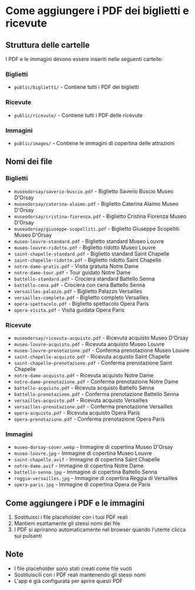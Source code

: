 # Come aggiungere i PDF dei biglietti e ricevute

## Struttura delle cartelle

I PDF e le immagini devono essere inseriti nelle seguenti cartelle:

### Biglietti
- `public/biglietti/` - Contiene tutti i PDF dei biglietti

### Ricevute  
- `public/ricevute/` - Contiene tutti i PDF delle ricevute

### Immagini
- `public/images/` - Contiene le immagini di copertina delle attrazioni

## Nomi dei file

### Biglietti
- `museodorsay/saverio-buscio.pdf` - Biglietto Saverio Buscio Museo D'Orsay
- `museodorsay/caterina-alaimo.pdf` - Biglietto Caterina Alaimo Museo D'Orsay
- `museodorsay/cristina-fiorenza.pdf` - Biglietto Cristina Fiorenza Museo D'Orsay
- `museodorsay/giuseppe-scopelliti.pdf` - Biglietto Giuseppe Scopelliti Museo D'Orsay
- `museo-louvre-standard.pdf` - Biglietto standard Museo Louvre
- `museo-louvre-ridotto.pdf` - Biglietto ridotto Museo Louvre
- `saint-chapelle-standard.pdf` - Biglietto standard Saint Chapelle
- `saint-chapelle-ridotto.pdf` - Biglietto ridotto Saint Chapelle
- `notre-dame-gratis.pdf` - Visita gratuita Notre Dame
- `notre-dame-tour.pdf` - Tour guidato Notre Dame
- `battello-standard.pdf` - Crociera standard Battello Senna
- `battello-cena.pdf` - Crociera con cena Battello Senna
- `versailles-palazzo.pdf` - Biglietto Palazzo Versailles
- `versailles-completo.pdf` - Biglietto completo Versailles
- `opera-spettacolo.pdf` - Biglietto spettacolo Opera Paris
- `opera-visita.pdf` - Visita guidata Opera Paris

### Ricevute
- `museodorsay/ricevuta-acquisto.pdf` - Ricevuta acquisto Museo D'Orsay
- `museo-louvre-acquisto.pdf` - Ricevuta acquisto Museo Louvre
- `museo-louvre-prenotazione.pdf` - Conferma prenotazione Museo Louvre
- `saint-chapelle-acquisto.pdf` - Ricevuta acquisto Saint Chapelle
- `saint-chapelle-prenotazione.pdf` - Conferma prenotazione Saint Chapelle
- `notre-dame-acquisto.pdf` - Ricevuta acquisto Notre Dame
- `notre-dame-prenotazione.pdf` - Conferma prenotazione Notre Dame
- `battello-acquisto.pdf` - Ricevuta acquisto Battello Senna
- `battello-prenotazione.pdf` - Conferma prenotazione Battello Senna
- `versailles-acquisto.pdf` - Ricevuta acquisto Versailles
- `versailles-prenotazione.pdf` - Conferma prenotazione Versailles
- `opera-acquisto.pdf` - Ricevuta acquisto Opera Paris
- `opera-prenotazione.pdf` - Conferma prenotazione Opera Paris

### Immagini
- `museo-dorsay-cover.webp` - Immagine di copertina Museo D'Orsay
- `museo-louvre.jpg` - Immagine di copertina Museo Louvre
- `saint-chapelle.avif` - Immagine di copertina Saint Chapelle
- `notre-dame.avif` - Immagine di copertina Notre Dame
- `battello-senna.jpg` - Immagine di copertina Battello Senna
- `reggia-versailles.jpg` - Immagine di copertina Reggia di Versailles
- `opera-paris.jpg` - Immagine di copertina Opera de Paris

## Come aggiungere i PDF e le immagini

1. Sostituisci i file placeholder con i tuoi PDF reali
2. Mantieni esattamente gli stessi nomi dei file
3. I PDF si apriranno automaticamente nel browser quando l'utente clicca sui pulsanti

## Note

- I file placeholder sono stati creati come file vuoti
- Sostituiscili con i PDF reali mantenendo gli stessi nomi
- L'app è già configurata per aprire questi PDF
